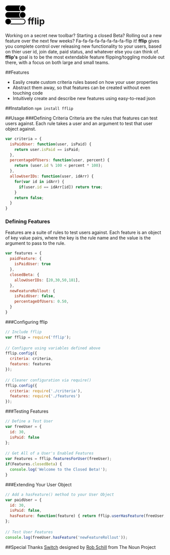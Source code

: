 ![icon](fflipIcon.png) fflip
============================

Working on a secret new toolbar? Starting a closed Beta? Rolling out a new feature over the next few weeks? Fa-fa-fa-fa-fa-fa-fa-fa-flip it! __fflip__ gives you complete control over releasing new functionality to your users, based on thier user id, join date, paid status, and whatever else you can think of. __fflip's__ goal is to be the most extendable feature flipping/toggling module out there, with a focus on both large and small teams.

##Features
- Easily create custom criteria rules based on how your user properties
- Abstract them away, so that features can be created without even touching code
- Intuitively create and describe new features using easy-to-read json

##Installation
`npm install fflip`

##Usage
###Defining Criteria
Criteria are the rules that features can test users against. Each rule takes a user and an argument to test that user object against.
```javascript
var criteria = {
  isPaidUser: function(user, isPaid) {
    return user.isPaid == isPaid;
  },
  percentageOfUsers: function(user, percent) {
    return (user.id % 100 < percent * 100);
  },
  allowUserIDs: function(user, idArr) {
    for(var id in idArr) {
      if(user.id == idArr[id]) return true;
    }
    return false;
  }
}
```

### Defining Features
Features are a suite of rules to test users against. Each feature is an object of key value pairs, where the key is the rule name and the value is the argument to pass to the rule.
```javascript
var features = {
  paidFeature: {
    isPaidUser: true
  },
  closedBeta: {
    allowUserIDs: [20,30,50,181],
  },
  newFeatureRollout: {
    isPaidUser: false,
    percentageOfUsers: 0.50,
  }
}
```

###Configuring fflip
```javascript
// Include fflip
var fflip = require('fflip');

// Configure using variables defined above
fflip.config({
  criteria: criteria,
  features: features
});

// Cleaner configuration via require() 
fflip.config({
  criteria: require('./criteria'),
  features: require('./features')
});
```

###Testing Features
```javascript
// Define a Test User
var freeUser = {
  id: 30,
  isPaid: false
};

// Get All of a User's Enabled Features
var Features = fflip.featuresForUser(freeUser);
if(Features.closedBeta) {
  console.log('Welcome to the Closed Beta!');
}

```

###Extending Your User Object
```javascript
// Add a hasFeature() method to your User Object
var paidUser = {
  id: 30,
  isPaid: false,
  hasFeature: function(feature) { return fflip.userHasFeature(freeUser, feature); }
};

// Test User Features
console.log(freeUser.hasFeature('newFeatureRollout'));
```

##Special Thanks
<a href="http://thenounproject.com/noun/switch/#icon-No3361" target="_blank">Switch</a> designed by <a href="http://thenounproject.com/schillidog" target="_blank">Rob Schill</a> from The Noun Project
